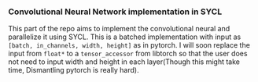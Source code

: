 ### Convolutional Neural Network implementation in SYCL

This part of the repo aims to implement the convolutional neural and parallelize it using SYCL. This is a batched implementation with input as
`[batch, in_channels, width, height]` as in pytorch. I will soon replace the input from `float*` to a `tensor_accessor` from libtorch so that the user 
does not need to input width and height in each layer(Though this might take time, Dismantling pytorch is really hard). 
